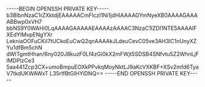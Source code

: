 -----BEGIN OPENSSH PRIVATE KEY-----
b3BlbnNzaC1rZXktdjEAAAAACmFlczI1Ni1jdHIAAAAGYmNyeXB0AAAAGAAAABBwp0xVH7
bbNS9Y0WAHi0LqAAAAGAAAAAEAAAAzAAAAC3NzaC1lZDI1NTE5AAAAIFXEdYlMvpENgYXr
LekniaOOFuCKil7tUCkoEuCwQ2qnAAAAkJLdeuCevC05ve3AH3lC1nUnyXZYu1dfBm5chN
dWITgmtHhan/6ny020J8kuzF0Lf4zGi0kX2mFWjt5SDSB4SNfvtu5Z2WhnLjFlMDPlzCe3
5aa441Zcp3CX+umoBmpuEOXkPPvkqMoyNktLJ9aKcVXKBF+XSv2mfd6TyaV7tkdUKWAWxT
L35rIfBtGIHYiDNQ==
-----END OPENSSH PRIVATE KEY-----
